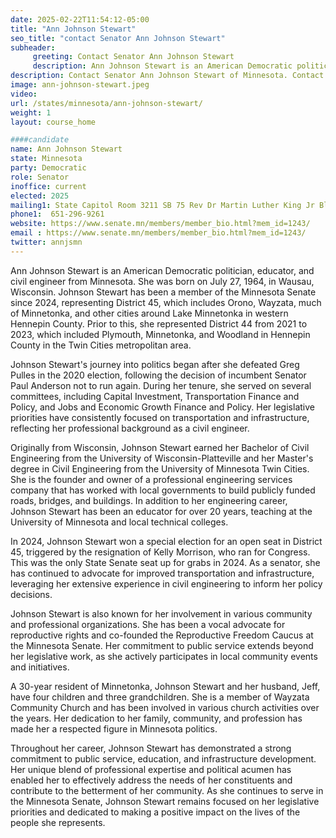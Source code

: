 ```yaml
---
date: 2025-02-22T11:54:12-05:00
title: "Ann Johnson Stewart"
seo_title: "contact Senator Ann Johnson Stewart"
subheader:
     greeting: Contact Senator Ann Johnson Stewart
     description: Ann Johnson Stewart is an American Democratic politician, educator, and civil engineer from Minnesota. She was born on July 27, 1964, in Wausau, Wisconsin. Johnson Stewart has been a member of the Minnesota Senate since 2024, representing District 45, which includes Orono, Wayzata, much of Minnetonka, and other cities around Lake Minnetonka in western Hennepin County.
description: Contact Senator Ann Johnson Stewart of Minnesota. Contact information for Ann Johnson Stewart includes email address, phone number, and mailing address.
image: ann-johnson-stewart.jpeg
video:
url: /states/minnesota/ann-johnson-stewart/
weight: 1
layout: course_home

####candidate
name: Ann Johnson Stewart
state: Minnesota
party: Democratic
role: Senator
inoffice: current
elected: 2025
mailing1: State Capitol Room 3211 SB 75 Rev Dr Martin Luther King Jr Blvd St. Paul, MN 55155-1606
phone1:  651-296-9261
website: https://www.senate.mn/members/member_bio.html?mem_id=1243/
email : https://www.senate.mn/members/member_bio.html?mem_id=1243/
twitter: annjsmn
---
```

Ann Johnson Stewart is an American Democratic politician, educator, and civil engineer from Minnesota. She was born on July 27, 1964, in Wausau, Wisconsin. Johnson Stewart has been a member of the Minnesota Senate since 2024, representing District 45, which includes Orono, Wayzata, much of Minnetonka, and other cities around Lake Minnetonka in western Hennepin County. Prior to this, she represented District 44 from 2021 to 2023, which included Plymouth, Minnetonka, and Woodland in Hennepin County in the Twin Cities metropolitan area.

Johnson Stewart's journey into politics began after she defeated Greg Pulles in the 2020 election, following the decision of incumbent Senator Paul Anderson not to run again. During her tenure, she served on several committees, including Capital Investment, Transportation Finance and Policy, and Jobs and Economic Growth Finance and Policy. Her legislative priorities have consistently focused on transportation and infrastructure, reflecting her professional background as a civil engineer.

Originally from Wisconsin, Johnson Stewart earned her Bachelor of Civil Engineering from the University of Wisconsin-Platteville and her Master's degree in Civil Engineering from the University of Minnesota Twin Cities. She is the founder and owner of a professional engineering services company that has worked with local governments to build publicly funded roads, bridges, and buildings. In addition to her engineering career, Johnson Stewart has been an educator for over 20 years, teaching at the University of Minnesota and local technical colleges.

In 2024, Johnson Stewart won a special election for an open seat in District 45, triggered by the resignation of Kelly Morrison, who ran for Congress. This was the only State Senate seat up for grabs in 2024. As a senator, she has continued to advocate for improved transportation and infrastructure, leveraging her extensive experience in civil engineering to inform her policy decisions.

Johnson Stewart is also known for her involvement in various community and professional organizations. She has been a vocal advocate for reproductive rights and co-founded the Reproductive Freedom Caucus at the Minnesota Senate. Her commitment to public service extends beyond her legislative work, as she actively participates in local community events and initiatives.

A 30-year resident of Minnetonka, Johnson Stewart and her husband, Jeff, have four children and three grandchildren. She is a member of Wayzata Community Church and has been involved in various church activities over the years. Her dedication to her family, community, and profession has made her a respected figure in Minnesota politics.

Throughout her career, Johnson Stewart has demonstrated a strong commitment to public service, education, and infrastructure development. Her unique blend of professional expertise and political acumen has enabled her to effectively address the needs of her constituents and contribute to the betterment of her community. As she continues to serve in the Minnesota Senate, Johnson Stewart remains focused on her legislative priorities and dedicated to making a positive impact on the lives of the people she represents.
